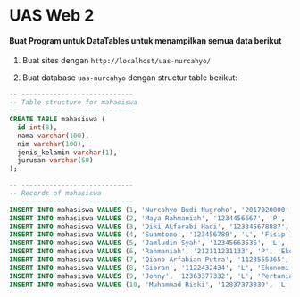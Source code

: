 # UAS Web 2

#### Buat Program untuk DataTables untuk menampilkan semua data berikut

1. Buat sites dengan `http://localhost/uas-nurcahyo/`

2. Buat database `uas-nurcahyo` dengan structur table berikut:

```sql
-- ----------------------------
-- Table structure for mahasiswa
-- ----------------------------
CREATE TABLE mahasiswa (
  id int(8),
  nama varchar(100),
  nim varchar(100),
  jenis_kelamin varchar(1),
  jurusan varchar(50)
);

-- ----------------------------
-- Records of mahasiswa
-- ----------------------------
INSERT INTO mahasiswa VALUES (1, 'Nurcahyo Budi Nugroho', '2017020000', 'L', 'Komputer');
INSERT INTO mahasiswa VALUES (2, 'Maya Rahmaniah', '1234456667', 'P', 'Ekonomi');
INSERT INTO mahasiswa VALUES (3, 'Diki ALfarabi Hadi', '123345678887', 'L', 'Teknik');
INSERT INTO mahasiswa VALUES (4, 'Suamtono', '123456789', 'L', 'Fisip');
INSERT INTO mahasiswa VALUES (5, 'Jamludin Syah', '12345663536', 'L', 'Teknik');
INSERT INTO mahasiswa VALUES (6, 'Rahmaniah', '212111231133', 'P', 'Ekonomi');
INSERT INTO mahasiswa VALUES (7, 'Qiano Arfabian Putra', '1123555365', 'L', 'Teknik');
INSERT INTO mahasiswa VALUES (8, 'Gibran', '1122432434', 'L', 'Ekonomi');
INSERT INTO mahasiswa VALUES (9, 'Johny', '12363377332', 'L', 'Pertanian');
INSERT INTO mahasiswa VALUES (10, 'Muhammad Riski', '12837373839', 'L', 'Fisip');
```

